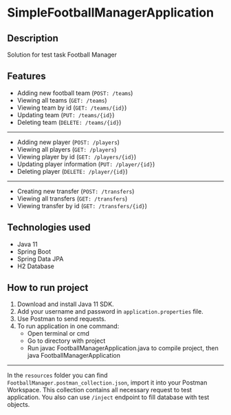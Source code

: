 # SimpleFootballManagerApplication

## Description
Solution for test task Football Manager

## Features
- Adding new football team (`POST: /teams`)
- Viewing all teams (`GET: /teams`)
- Viewing team by id (`GET: /teams/{id}`)
- Updating team (`PUT: /teams/{id}`)
- Deleting team (`DELETE: /teams/{id}`)

-----

- Adding new player (`POST: /players`)
- Viewing all players (`GET: /players`)
- Viewing player by id (`GET: /players/{id}`)
- Updating player information (`PUT: /player/{id}`)
- Deleting player (`DELETE: /player/{id}`)

-----

- Creating new transfer (`POST: /transfers`)
- Viewing all transfers (`GET: /transfers`)
- Viewing transfer by id (`GET: /transfers/{id}`)

## Technologies used
- Java 11
- Spring Boot
- Spring Data JPA
- H2 Database

## How to run project
1. Download and install Java 11 SDK.
2. Add your username and password in `application.properties` file.
3. Use Postman to send requests.
4. To run application in one command:
   - Open terminal or cmd
   - Go to directory with project
   - Run javac FootballManagerApplication.java to compile project, 
     then java FootballManagerApplication
   
-----

In the `resources` folder you can find `FootballManager.postman_collection.json`, 
import it into your Postman Workspace. This collection contains all necessary request to test 
application. You also can use `/inject` endpoint to fill database with test objects.
